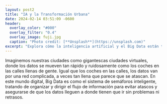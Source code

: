 ```yaml
---
layout: post2
title: "IA y la Transformación Urbana"
date: 2024-02-14 03:51:09 -0600
header:
  overlay_color: "#000"
  overlay_filter: "0.4"
  overlay_image: fuji.jpg
  caption: "Photo credit: [**Unsplash**](https://unsplash.com)"
excerpt: "Explora cómo la inteligencia artificial y el Big Data están transformando la gestión del tráfico urbano y mejorando la calidad de vida en las ciudades."
--- 
```


Imaginemos nuestras ciudades como gigantescas ciudades virtuales, donde los datos se mueven tan rápido y ruidosamente como los coches en las calles llenas de gente. Igual que los coches en las calles, los datos van por una red complicada, a veces tan llena que parece que se atascan. En este mundo digital, Big Data es como el sistema de semáforos inteligente, tratando de organizar y dirigir el flujo de información para evitar atascos y asegurarse de que los datos lleguen a donde tienen que ir sin problemas ni retrasos.

<!-- Añade más contenido si es necesario -->

